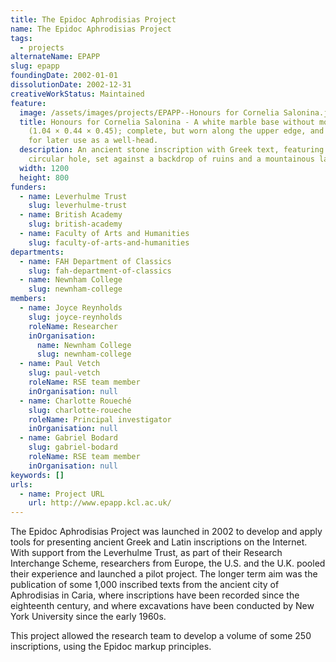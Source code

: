 ```yaml
---
title: The Epidoc Aphrodisias Project
name: The Epidoc Aphrodisias Project
tags:
  - projects
alternateName: EPAPP
slug: epapp
foundingDate: 2002-01-01
dissolutionDate: 2002-12-31
creativeWorkStatus: Maintained
feature:
  image: /assets/images/projects/EPAPP--Honours for Cornelia Salonina.jpg
  title: Honours for Cornelia Salonina - A white marble base without moulding
    (1.04 × 0.44 × 0.45); complete, but worn along the upper edge, and pierced
    for later use as a well-head.
  description: An ancient stone inscription with Greek text, featuring a central
    circular hole, set against a backdrop of ruins and a mountainous landscape.
  width: 1200
  height: 800
funders:
  - name: Leverhulme Trust
    slug: leverhulme-trust
  - name: British Academy
    slug: british-academy
  - name: Faculty of Arts and Humanities
    slug: faculty-of-arts-and-humanities
departments:
  - name: FAH Department of Classics
    slug: fah-department-of-classics
  - name: Newnham College
    slug: newnham-college
members:
  - name: Joyce Reynholds
    slug: joyce-reynholds
    roleName: Researcher
    inOrganisation:
      name: Newnham College
      slug: newnham-college
  - name: Paul Vetch
    slug: paul-vetch
    roleName: RSE team member
    inOrganisation: null
  - name: Charlotte Roueché
    slug: charlotte-roueche
    roleName: Principal investigator
    inOrganisation: null
  - name: Gabriel Bodard
    slug: gabriel-bodard
    roleName: RSE team member
    inOrganisation: null
keywords: []
urls:
  - name: Project URL
    url: http://www.epapp.kcl.ac.uk/
---
```


The Epidoc Aphrodisias Project was launched in 2002 to develop and apply tools for presenting ancient Greek and Latin inscriptions on the Internet. With support from the Leverhulme Trust, as part of their Research Interchange Scheme, researchers from Europe, the U.S. and the U.K. pooled their experience and launched a pilot project. The longer term aim was the publication of some 1,000 inscribed texts from the ancient city of Aphrodisias in Caria, where inscriptions have been recorded since the eighteenth century, and where excavations have been conducted by New York University since the early 1960s.

This project allowed the research team to develop a volume of some 250 inscriptions, using the Epidoc markup principles.

